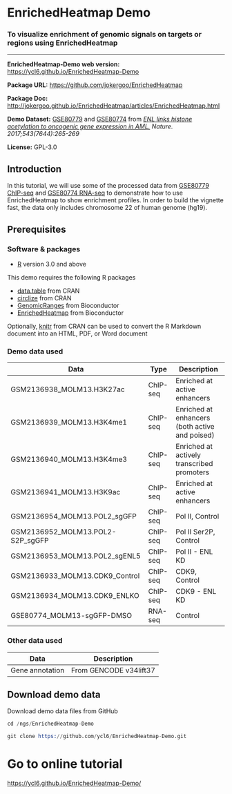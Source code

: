 # EnrichedHeatmap Demo

### To visualize enrichment of genomic signals on targets or regions using EnrichedHeatmap

-----

**EnrichedHeatmap-Demo web version:** https://ycl6.github.io/EnrichedHeatmap-Demo

**Package URL:** https://github.com/jokergoo/EnrichedHeatmap

**Package Doc:** http://jokergoo.github.io/EnrichedHeatmap/articles/EnrichedHeatmap.html

**Demo Dataset:** [GSE80779](https://www.ncbi.nlm.nih.gov/geo/query/acc.cgi?acc=GSE80779) and [GSE80774](https://www.ncbi.nlm.nih.gov/geo/query/acc.cgi?acc=GSE80774) from *[ENL links histone acetylation to oncogenic gene expression in AML.](https://pubmed.ncbi.nlm.nih.gov/28241141/) Nature. 2017;543(7644):265-269*

**License:** GPL-3.0

## Introduction

In this tutorial, we will use some of the processed data from [GSE80779 ChIP-seq](https://www.ncbi.nlm.nih.gov/geo/query/acc.cgi?acc=GSE80779) and [GSE80774 RNA-seq](https://www.ncbi.nlm.nih.gov/geo/query/acc.cgi?acc=GSE80774) to demonstrate how to use EnrichedHeatmap to show enrichment profiles. In order to build the vignette fast, the data only includes chromosome 22 of human genome (hg19).

## Prerequisites

### Software & packages

- [R](https://www.r-project.org/) version 3.0 and above

This demo requires the following R packages

- [data.table](https://cran.r-project.org/package=data.table) from CRAN
- [circlize](https://cran.r-project.org/package=circlize) from CRAN
- [GenomicRanges](https://bioconductor.org/packages/GenomicRanges/) from Bioconductor
- [EnrichedHeatmap](https://www.bioconductor.org/packages/EnrichedHeatmap/) from Bioconductor

Optionally, [knitr](https://cran.r-project.org/package=knitr) from CRAN can be used to convert the R Markdown document into an HTML, PDF, or Word document

### Demo data used

| Data | Type | Description |
| --- | --- | --- |
| GSM2136938_MOLM13.H3K27ac | ChIP-seq | Enriched at active enhancers |
| GSM2136939_MOLM13.H3K4me1 | ChIP-seq | Enriched at enhancers (both active and poised) |
| GSM2136940_MOLM13.H3K4me3 | ChIP-seq | Enriched at actively transcribed promoters |
| GSM2136941_MOLM13.H3K9ac | ChIP-seq | Enriched at active enhancers |
| GSM2136954_MOLM13.POL2_sgGFP | ChIP-seq | Pol II, Control |
| GSM2136952_MOLM13.POL2-S2P_sgGFP | ChIP-seq | Pol II Ser2P, Control |
| GSM2136953_MOLM13.POL2_sgENL5 | ChIP-seq | Pol II - ENL KD |
| GSM2136933_MOLM13.CDK9_Control | ChIP-seq | CDK9, Control |
| GSM2136934_MOLM13.CDK9_ENLKO | ChIP-seq | CDK9 - ENL KD |
| GSE80774_MOLM13-sgGFP-DMSO | RNA-seq | Control |

### Other data used

| Data | Description |
| --- | --- |
| Gene annotation | From GENCODE v34lift37 |

## Download demo data

Download demo data files from GitHub

```S
cd /ngs/EnrichedHeatmap-Demo

git clone https://github.com/ycl6/EnrichedHeatmap-Demo.git
```

# Go to online tutorial

https://ycl6.github.io/EnrichedHeatmap-Demo/
